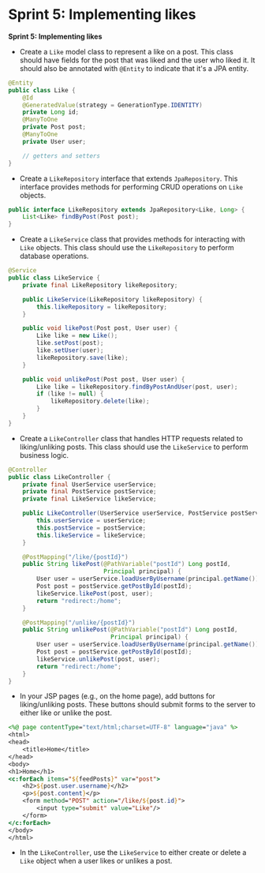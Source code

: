 # Sprint 5: Implementing likes

**Sprint 5: Implementing likes**
- Create a `Like` model class to represent a like on a post. This class should have fields for the post that was liked and the user who liked it. It should also be annotated with `@Entity` to indicate that it's a JPA entity.
```java
@Entity
public class Like {
    @Id
    @GeneratedValue(strategy = GenerationType.IDENTITY)
    private Long id;
    @ManyToOne
    private Post post;
    @ManyToOne
    private User user;

    // getters and setters
}
```
- Create a `LikeRepository` interface that extends `JpaRepository`. This interface provides methods for performing CRUD operations on `Like` objects.
```java
public interface LikeRepository extends JpaRepository<Like, Long> {
    List<Like> findByPost(Post post);
}
```
- Create a `LikeService` class that provides methods for interacting with `Like` objects. This class should use the `LikeRepository` to perform database operations.
```java
@Service
public class LikeService {
    private final LikeRepository likeRepository;

    public LikeService(LikeRepository likeRepository) {
        this.likeRepository = likeRepository;
    }

    public void likePost(Post post, User user) {
        Like like = new Like();
        like.setPost(post);
        like.setUser(user);
        likeRepository.save(like);
    }

    public void unlikePost(Post post, User user) {
        Like like = likeRepository.findByPostAndUser(post, user);
        if (like != null) {
            likeRepository.delete(like);
        }
    }
}
```
- Create a `LikeController` class that handles HTTP requests related to liking/unliking posts. This class should use the `LikeService` to perform business logic.
```java
@Controller
public class LikeController {
    private final UserService userService;
    private final PostService postService;
    private final LikeService likeService;

    public LikeController(UserService userService, PostService postService, LikeService likeService) {
        this.userService = userService;
        this.postService = postService;
        this.likeService = likeService;
    }

    @PostMapping("/like/{postId}")
    public String likePost(@PathVariable("postId") Long postId,
                           Principal principal) {
        User user = userService.loadUserByUsername(principal.getName());
        Post post = postService.getPostById(postId);
        likeService.likePost(post, user);
        return "redirect:/home";
    }

    @PostMapping("/unlike/{postId}")
    public String unlikePost(@PathVariable("postId") Long postId,
                             Principal principal) {
        User user = userService.loadUserByUsername(principal.getName());
        Post post = postService.getPostById(postId);
        likeService.unlikePost(post, user);
        return "redirect:/home";
    }
}
```
- In your JSP pages (e.g., on the home page), add buttons for liking/unliking posts. These buttons should submit forms to the server to either like or unlike the post.
```jsp
<%@ page contentType="text/html;charset=UTF-8" language="java" %>
<html>
<head>
    <title>Home</title>
</head>
<body>
<h1>Home</h1>
<c:forEach items="${feedPosts}" var="post">
    <h2>${post.user.username}</h2>
    <p>${post.content}</p>
    <form method="POST" action="/like/${post.id}">
        <input type="submit" value="Like"/>
    </form>
</c:forEach>
</body>
</html>
```
- In the `LikeController`, use the `LikeService` to either create or delete a `Like` object when a user likes or unlikes a post.
